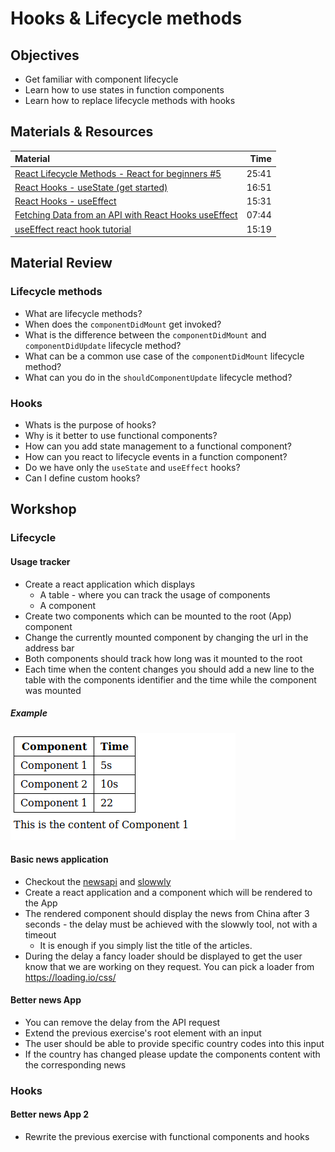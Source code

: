 # Hooks & Lifecycle methods

## Objectives

- Get familiar with component lifecycle
- Learn how to use states in function components
- Learn how to replace lifecycle methods with hooks

## Materials & Resources

| Material                                                                                            |  Time |
| :-------------------------------------------------------------------------------------------------- | ----: |
| [React Lifecycle Methods - React for beginners #5](https://www.youtube.com/watch?v=0NbHbRdmGrs)     | 25:41 |
| [React Hooks - useState (get started)](https://www.youtube.com/watch?v=-G43PbpmGrA)                 | 16:51 |
| [React Hooks - useEffect](https://www.youtube.com/watch?v=sjCe4iHyxxs)                              | 15:31 |
| [Fetching Data from an API with React Hooks useEffect](https://www.youtube.com/watch?v=k0WnY0Hqe5c) | 07:44 |
| [useEffect react hook tutorial](https://www.youtube.com/watch?v=-4ni4uCUcvY)                        | 15:19 |

## Material Review

### Lifecycle methods

- What are lifecycle methods?
  <!--
    Methods which get called upon different events in the lifetime of a
    component. A component gets rendered, mounted, updated and finally unmounted
    during its lifetime and you can add additional behaviours to these events
    with the help of lifecycle methods.
  -->
- When does the `componentDidMount` get invoked?
  <!--
    A component will be mounted to the DOM after it has been rendered, this
    method will be called after this mounting has happened.
  -->
- What is the difference between the `componentDidMount` and `componentDidUpdate`
  lifecycle method?
  <!--
    componentDidMount is called only once, when it is attached to the DOM while
    componentDidUpdate is called every time when the component receives new
    props or changes its state.
  -->
- What can be a common use case of the `componentDidMount` lifecycle method?
  <!--
    componentDidMount is a perfect place to send http requests or do some
    complex action so it won't delay the rendering and the component can be
    displayed as quickly as possible.
    Usually we render a loader first and then we can execute the complex
    functions.
  -->
- What can you do in the `shouldComponentUpdate` lifecycle method?
  <!--
    With shouldComponentUpdate method you can avoid the re-rendering of a
    component if the props change doesn't require that.
  -->

### Hooks

- Whats is the purpose of hooks?
  <!--
    With hooks we get many new benefits, like
      - adding features to functional components which were available only in
        class components
      - reduce code length
      - remove duplication by extract common code into hooks
  -->
- Why is it better to use functional components?
  <!--
    React in general tries to be a functional library and encourages the
    developers to write functional code, so its hooks fit into this thinking.
    One of the main point of functional programming is to get rid of state which
    prevents many common bugs and makes your code easier to debug.
  -->
- How can you add state management to a functional component?
  <!--
    With the useState hook
  -->
- How can you react to lifecycle events in a function component?
  <!--
    With the useEffect hook and its parameters
  -->
- Do we have only the `useState` and `useEffect` hooks?
  <!--
    Nope, there are many different predefined hooks in React.
    Also you can find Hooks written by other developers, for Authentication
    Form management, etc...
  -->
- Can I define custom hooks?
  <!--
    Yes, it is possible to define custom hooks based on your project and coding
    style. Hooks are relatively new tools than a strict API provided by the
    library.
  -->

## Workshop

### Lifecycle

#### Usage tracker

- Create a react application which displays
  - A table - where you can track the usage of components
  - A component
- Create two components which can be mounted to the root (App) component
- Change the currently mounted component by changing the url in the address bar
- Both components should track how long was it mounted to the root
- Each time when the content changes you should add a new line to the table with
  the components identifier and the time while the component was mounted

##### Example

![usage-tracker](./assets/tracker.png)

#### Basic news application

- Checkout the [newsapi](https://newsapi.org/) and [slowwly](http://slowwly.robertomurray.co.uk/)
- Create a react application and a component which will be rendered to the App
- The rendered component should display the news from China after 3 seconds -
  the delay must be achieved with the slowwly tool, not with a timeout
  - It is enough if you simply list the title of the articles.
- During the delay a fancy loader should be displayed to get the user know that
  we are working on they request. You can pick a loader from <https://loading.io/css/>

#### Better news App

- You can remove the delay from the API request
- Extend the previous exercise's root element with an input
- The user should be able to provide specific country codes into this input
- If the country has changed please update the components content with the
  corresponding news

### Hooks

#### Better news App 2

- Rewrite the previous exercise with functional components and hooks
